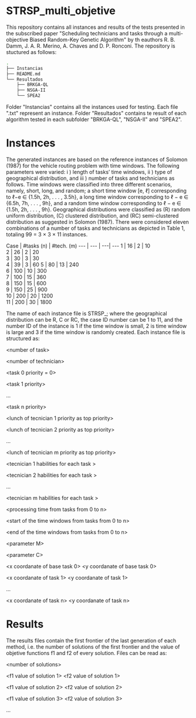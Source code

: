 # STRSP_multi_objetive

This repository contains all instances and results of the tests presented in the subscribed paper "Scheduling technicians and tasks through a multi-objective Biased Random-Key Genetic Algorithm" by th eauthors R. B. Damm,  J. A. R. Merino, A. Chaves and D. P. Ronconi. The repository is stuctured as follows:
```bash
.    
├── Instancias    		
├── README.md	    	
└── Resultados	    	
    ├── BRKGA-QL    		
    ├── NSGA-II	    	
    └── SPEA2	  
 ```

Folder "Instancias" contains all the instances used for testing. Each file ".txt" represent an instance.  Folder "Resultados" contains te result of each algorithm tested in each subfolder "BRKGA-QL", "NSGA-II" and "SPEA2". 



# Instances 

The generated instances are based on the reference instances of Solomon (1987) for the vehicle routing problem with time windows. The following parameters were varied: i ) length of tasks’ time windows, ii ) type of geographical distribution, and iii ) number of tasks and technicians as follows. Time windows were classified into three different scenarios, namely, short, long, and random; a short time window [e, ℓ] corresponding to ℓ−e ∈ {1.5h, 2h, . . . , 3.5h}, a long time window corresponding to ℓ − e ∈ {6.5h, 7h, . . . , 9h}, and a random time window corresponding to ℓ − e ∈ \{1.5h, 2h, . . . , 9h\}. Geographical distributions were classified as (R) random uniform distribution, (C) clustered distribution, and (RC) semi-clustered distribution as suggested in Solomon (1987). There were considered eleven combinations of a number of tasks and technicians as depicted in Table 1, totaling 99 = 3 × 3 × 11 instances. 

  
Case | #tasks (n) | #tech. (m) 
--- | --- | ---| ---
 1  | 16  |  2 |   10  
 2  | 26  |  2 |   20  
 3  | 30  |  3 |   30  
 4  | 39  |  3 |   60 
 5  | 80  | 13 |  240  
 6  | 100 | 10 |  300  
 7  | 100 | 15 |  360  
 8  | 150 | 15 |  600  
 9  | 150 | 25 |  900  
 10 | 200 | 20 | 1200  
 11 | 200 | 30 | 1800  

 

 
 The name of each instance file is STRSP_<type of geographical distribution>_<case ID number>_<number Id of instance>; where the geographical distribution can be R, C or RC, the case ID number can be 1 to 11, and the number ID of the instance is 1 if the time window is small, 2 is time window is large and 3 if the time window is randomly created. Each instance file is structured as:
 
 \<number of task\> 
 
 \<number of technician\>
 
 \<task 0 priority = 0\>
 
 \<task 1 priority\>
 
 ...
 
 \<task n priority\>
 
 \<lunch of tecnician 1 priority as top priority\>
 
 \<lunch of tecnician 2 priority as top priority\>
 
 ...
 
 \<lunch of tecnician m priority as top priority\>
 
 
 
 \<tecnician 1 habilities for each task \>
 
 \<tecnician 2 habilities for each task \>
 
 ...
 
 \<tecnician m habilities for each task \>
 
 
 
 \<processing time from tasks from 0 to n\>
 
 \<start of the time windows from tasks from 0 to n\>
 
 \<end of the time windows from tasks from 0 to n\>
 
 
 
 \<parameter M\>
 
 \<parameter C\>
 
 

 \<x coordanate of base task 0\> \<y coordanate of base task 0\>
 
 \<x coordanate of task 1\> \<y coordanate of task 1\>
 
 ...
 
 \<x coordanate of task n\> \<y coordanate of task n\>


# Results 
 
The results files contain the first frontier of the last generation of each method, i.e. the number of solutions of the first frontier and the value of objetive functions f1 and f2 of every solution. Files can be read as: 
 
 \<number of solutions\>
 
 \<f1 value of solution 1\> \<f2 value of solution 1\>
 
 \<f1 value of solution 2\> \<f2 value of solution 2\>
 
 \<f1 value of solution 3\> \<f2 value of solution 3\>
 
 ...
 




